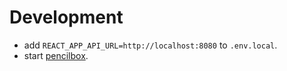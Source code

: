 # Development

- add `REACT_APP_API_URL=http://localhost:8080` to `.env.local`.
- start [pencilbox](https://github.com/romanyanke/pencilbox).
